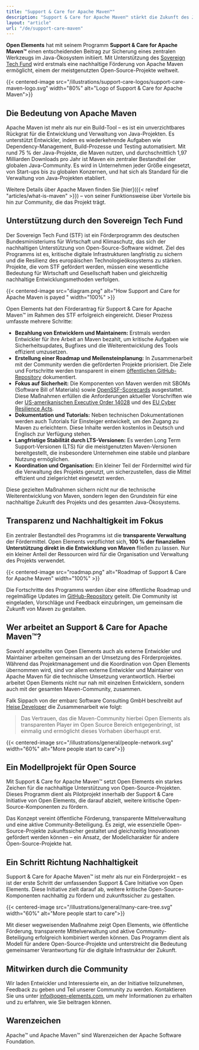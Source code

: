 ```yaml
---
title: "Support & Care for Apache Maven™"
description: "Support & Care for Apache Maven™ stärkt die Zukunft des Java-Ökosystems durch nachhaltige Förderung und transparente Entwicklung. Als erstes Projekt der Support & Care Initiative ermöglicht es die langfristige Unterstützung eines der wichtigsten Open-Source-Tools mit Fokus auf Sicherheit, LTS-Versionen und Community-Beteiligung."
layout: "article"
url: "/de/support-care-maven"
---
```


**Open Elements** hat mit seinem Programm **Support & Care for Apache Maven™** einen entscheidenden Beitrag zur Sicherung eines zentralen Werkzeugs im Java-Ökosystem initiiert.
Mit Unterstützung des [Sovereign Tech Fund](https://www.sovereign.tech/de) wird erstmals eine nachhaltige Förderung von Apache Maven ermöglicht, einem der meistgenutzten Open-Source-Projekte weltweit.

{{< centered-image src="/illustrations/support-care-logos/support-care-maven-logo.svg" width="80%" alt="Logo of Support & Care for Apache Maven">}}

## Die Bedeutung von Apache Maven
Apache Maven ist mehr als nur ein Build-Tool – es ist ein unverzichtbares Rückgrat für die Entwicklung und Verwaltung von Java-Projekten.
Es unterstützt Entwickler, indem es wiederkehrende Aufgaben wie Dependency-Management, Build-Prozesse und Testing automatisiert.
Mit rund 75 % der Java-Projekte, die Maven nutzen, und durchschnittlich 1,97 Milliarden Downloads pro Jahr ist Maven ein zentraler Bestandteil der globalen Java-Community.
Es wird in Unternehmen jeder Größe eingesetzt, von Start-ups bis zu globalen Konzernen, und hat sich als Standard für die Verwaltung von Java-Projekten etabliert.

Weitere Details über Apache Maven finden Sie [hier]({{< relref "articles/what-is-maven" >}}) – von seiner Funktionsweise über Vorteile bis hin zur Community, die das Projekt trägt.

## Unterstützung durch den Sovereign Tech Fund
Der Sovereign Tech Fund (STF) ist ein Förderprogramm des deutschen Bundesministeriums für Wirtschaft und Klimaschutz, das sich der nachhaltigen Unterstützung von Open-Source-Software widmet.
Ziel des Programms ist es, kritische digitale Infrastrukturen langfristig zu sichern und die Resilienz des europäischen Technologieökosystems zu stärken.
Projekte, die vom STF gefördert werden, müssen eine wesentliche Bedeutung für Wirtschaft und Gesellschaft haben und gleichzeitig nachhaltige Entwicklungsmethoden verfolgen.

{{< centered-image src="diagram.png" alt="How Support and Care for Apache Maven is payed " width="100%" >}}

Open Elements hat den Förderantrag für Support & Care for Apache Maven™ im Rahmen des STF erfolgreich eingereicht. Dieser Prozess umfasste mehrere Schritte:

- **Bezahlung von Entwicklern und Maintainern:** Erstmals werden Entwickler für ihre Arbeit an Maven bezahlt, um kritische Aufgaben wie Sicherheitsupdates,
  Bugfixes und die Weiterentwicklung des Tools effizient umzusetzen.
- **Erstellung einer Roadmap und Meilensteinplanung:** In Zusammenarbeit mit der Community werden die geförderten Projekte priorisiert.
  Die Ziele und Fortschritte werden transparent in einem [öffentlichen GitHub-Repository](https://github.com/support-and-care/maven-support-and-care) dokumentiert.
- **Fokus auf Sicherheit:** Die Komponenten von Maven werden mit SBOMs (Software Bill of Materials) sowie [OpenSSF-Scorecards](https://openssf.org/projects/scorecard/) ausgestattet.
  Diese Maßnahmen erfüllen die Anforderungen aktueller Vorschriften wie der [US-amerikanischen Executive Order 14028](https://www.whitehouse.gov/briefing-room/presidential-actions/2021/05/12/executive-order-on-improving-the-nations-cybersecurity/)
  und des [EU Cyber Resilience Acts](https://digital-strategy.ec.europa.eu/en/policies/cyber-resilience-act).
- **Dokumentation und Tutorials:** Neben technischen Dokumentationen werden auch Tutorials für Einsteiger entwickelt, um den Zugang zu Maven zu erleichtern.
  Diese Inhalte werden kostenlos in Deutsch und Englisch zur Verfügung stehen.
- **Langfristige Stabilität durch LTS-Versionen:** Es werden Long Term Support-Versionen (LTS) für die meistgenutzten Maven-Versionen bereitgestellt,
  die insbesondere Unternehmen eine stabile und planbare Nutzung ermöglichen.
- **Koordination und Organisation:** Ein kleiner Teil der Fördermittel wird für die Verwaltung des Projekts genutzt, um sicherzustellen, dass die Mittel effizient und zielgerichtet eingesetzt werden.

Diese gezielten Maßnahmen sichern nicht nur die technische Weiterentwicklung von Maven, sondern legen den Grundstein für eine nachhaltige Zukunft des Projekts und des gesamten Java-Ökosystems.

## Transparenz und Nachhaltigkeit im Fokus

Ein zentraler Bestandteil des Programms ist die **transparente Verwaltung** der Fördermittel.
Open Elements verpflichtet sich, **100 % der finanziellen Unterstützung direkt in die Entwicklung von Maven** fließen zu lassen.
Nur ein kleiner Anteil der Ressourcen wird für die Organisation und Verwaltung des Projekts verwendet.

{{< centered-image src="roadmap.png" alt="Roadmap of Support & Care for Apache Maven" width="100%" >}}

Die Fortschritte des Programms werden über eine öffentliche Roadmap und regelmäßige Updates im [GitHub-Repository](https://github.com/support-and-care/maven-support-and-care) geteilt.
Die Community ist eingeladen, Vorschläge und Feedback einzubringen, um gemeinsam die Zukunft von Maven zu gestalten.

## Wer arbeitet an Support & Care for Apache Maven™?

Sowohl angestellte von Open Elements auch als externe Entwickler und Maintainer arbeiten gemeinsam an der Umsetzung des Förderprojektes.
Während das Projektmanagement und die Koordination von Open Elements übernommen wird, sind vor allem externe Entwickler und Maintainer von Apache Maven für die technische Umsetzung verantwortlich.
Hierbei arbeitet Open Elements nicht nur nah mit einzelnen Entwicklern, sondern auch mit der gesamten Maven-Community, zusammen.

Falk Sippach von der embarc Software Consulting GmbH beschreibt auf [Heise Developer](https://www.heise.de/blog/Java-Einladung-zur-Mitgestaltung-des-Programms-Support-Care-for-Apache-Maven-9718336.html) die Zusammenarbeit wie folgt:
> Das Vertrauen, das die Maven-Community hierbei Open Elements als transparenten Player im Open Source Bereich entgegenbringt, ist einmalig und ermöglicht dieses Vorhaben überhaupt erst.

{{< centered-image src="/illustrations/general/people-network.svg" width="60%" alt="More people start to care">}}

## Ein Modellprojekt für Open Source

Mit Support & Care for Apache Maven™ setzt Open Elements ein starkes Zeichen für die nachhaltige Unterstützung von Open-Source-Projekten.
Dieses Programm dient als Pilotprojekt innerhalb der Support & Care Initiative von Open Elements, die darauf abzielt, weitere kritische Open-Source-Komponenten zu fördern.

Das Konzept vereint öffentliche Förderung, transparente Mittelverwaltung und eine aktive Community-Beteiligung.
Es zeigt, wie essenzielle Open-Source-Projekte zukunftssicher gestaltet und gleichzeitig Innovationen gefördert werden können – ein Ansatz, der Modellcharakter für andere Open-Source-Projekte hat.

## Ein Schritt Richtung Nachhaltigkeit

Support & Care for Apache Maven™ ist mehr als nur ein Förderprojekt – es ist der erste Schritt der umfassenden Support & Care Initiative von Open Elements.
Diese Initiative zielt darauf ab, weitere kritische Open-Source-Komponenten nachhaltig zu fördern und zukunftssicher zu gestalten.

{{< centered-image src="/illustrations/general/many-care-tree.svg" width="60%" alt="More people start to care">}}

Mit dieser wegweisenden Maßnahme zeigt Open Elements, wie öffentliche Förderung, transparente Mittelverwaltung und aktive Community-Beteiligung erfolgreich kombiniert werden können.
Das Programm dient als Modell für andere Open-Source-Projekte und unterstreicht die Bedeutung gemeinsamer Verantwortung für die digitale Infrastruktur der Zukunft.

## Mitwirken durch die Community

Wir laden Entwickler und Interessierte ein, an der Initiative teilzunehmen, Feedback zu geben und Teil unserer Community zu werden.
Kontaktieren Sie uns unter [info@open-elements.com](mailto:info@open-elements.com), um mehr Informationen zu erhalten und zu erfahren, wie Sie beitragen können.

## Warenzeichen

Apache&trade; und Apache Maven&trade; sind Warenzeichen der Apache Software Foundation.